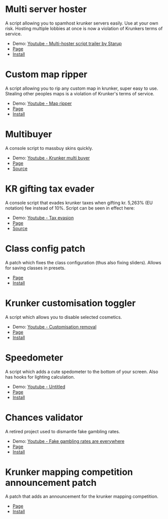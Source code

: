 # Multi server hoster
A script allowing you to spamhost krunker servers easily. Use at your own risk. Hosting multiple lobbies at once is now a violation of Krunkers terms of service.
- Demo: [Youtube - Multi-hoster script trailer by Starup](https://youtu.be/GkRFeEkxR3E)
- [Page](https://github.com/SwatDoge/Swats-Krunker-Tools/tree/main/Multi-Server-Hoster%20(Done)%20(NON-TOS))
- [Install](https://github.com/SwatDoge/Swats-Krunker-Tools/raw/main/Multi-Server-Hoster%20(Done)%20(NON-TOS)/userscript.user.js)

# Custom map ripper
A script allowing you to rip any custom map in krunker, super easy to use. Stealing other peoples maps is a violation of Krunker's terms of service.
- Demo: [Youtube - Map ripper](https://youtu.be/2ZQ8hGA-Md0)
- [Page](https://github.com/SwatDoge/Swats-Krunker-Tools/tree/main/Custom-Map-Ripper%20(WIP)%20(NON-TOS))
- [Install](https://github.com/SwatDoge/Swats-Krunker-Tools/raw/main/Custom-Map-Ripper%20(WIP)%20(NON-TOS)/userscript.user.js)

# Multibuyer
A console script to massbuy skins quickly.
- Demo: [Youtube - Krunker multi buyer](https://youtu.be/yPED0hI91X4)
- [Page](https://github.com/SwatDoge/Swats-Krunker-Tools/tree/main/Multi-buyer%20(Done))
- [Source](https://github.com/SwatDoge/Swats-Krunker-Tools/blob/main/Multi-buyer%20(Done)/userscript.user.js)


# KR gifting tax evader
A console script that evades krunker taxes when gifting kr. 5,263% (EU notation) fee instead of 10%. Script can be seen in effect here: 
- Demo: [Youtube - Tax evasion](https://youtu.be/OD-E6-wINEk)
- [Page](https://github.com/SwatDoge/Swats-Krunker-Tools/tree/main/Tax-Evader%20(Done))
- [Source](https://github.com/SwatDoge/Swats-Krunker-Tools/blob/main/Tax-Evader%20(Done)/userscript.user.js)

# Class config patch
A patch which fixes the class configuration (thus also fixing sliders). Allows for saving classes in presets.
- [Page](https://github.com/SwatDoge/Swats-Krunker-Tools/tree/main/Class-config-patch%20(WIP))
- [Install](https://github.com/SwatDoge/Swats-Krunker-Tools/raw/main/Class-config-patch%20(WIP)/userscript.user.js)

# Krunker customisation toggler
A script which allows you to disable selected cosmetics.
- Demo: [Youtube - Customisation removal](https://youtu.be/KF6YfKshxUI)
- [Page](https://github.com/SwatDoge/Swats-Krunker-Tools/tree/main/Krunker-Customisation-Toggler%20(Deprecated))
- [Install](https://github.com/SwatDoge/Swats-Krunker-Tools/raw/main/Krunker-Customisation-Toggler%20(Deprecated)/userscript.user.js)

# Speedometer
A script which adds a cute spedometer to the bottom of your screen. Also has hooks for lighting calculation.
- Demo: [Youtube - Untitled](https://youtu.be/wz2-KIy_1Cw)
- [Page](https://github.com/SwatDoge/Swats-Krunker-Tools/tree/main/Speedometer%20(WIP))
- [Install](https://github.com/SwatDoge/Swats-Krunker-Tools/raw/main/Speedometer%20(WIP)/userscript.user.js)

# Chances validator
A retired project used to dismantle fake gambling rates.
- Demo: [Youtube - Fake gambling rates are everywhere](https://youtu.be/a7Ppll5K1uw)
- [Page](https://github.com/SwatDoge/Swats-Krunker-Tools/tree/main/Chances-validator%20(Retired))
- [Install](https://github.com/SwatDoge/Swats-Krunker-Tools/raw/main/Chances-validator%20(Retired)/userscript.user.js)

# Krunker mapping competition announcement patch
A patch that adds an announcement for the krunker mapping competition.
- [Page](https://github.com/SwatDoge/Swats-Krunker-Tools/tree/main/Krunker-Mapping-Comp-Announcement-Patch%20(Done))
- [Install](https://github.com/SwatDoge/Swats-Krunker-Tools/raw/main/Krunker-Mapping-Comp-Announcement-Patch%20(Done)/userscript.user.js)